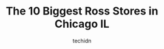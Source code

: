 ---
layout: ampstory
image: https://i0.wp.com/www.depkes.org/wp-content/uploads/2023/06/ross-0-in-chicago-il-1685965022.jpeg?resize=640,853
author: techidn
featured: false
description: Discover the impressive array of Ross options in Chicago IL, where you can find 10 of the largest Ross establishments in the area. From renowned classics to hidden gems, Chicago IL offers a 
title: The 10 Biggest Ross Stores in Chicago IL
cover:
   title: The 10 Biggest Ross Stores in Chicago IL
   subtitle: Rickpate
   background: https://www.depkes.org/wp-content/uploads/2023/06/ross-0-in-chicago-il-1685965022.jpeg

pages: 
 - layout: thirds
   top: <h1>#1 Ross Dress for Less</h1>
   bottom: "<p>This was by far the trashiest Ross I have ever seen. Such a dirty unorganized mess and definitely a safety hazard with all the merchandise just thrown on the floor. You c</p>"
   background: https://www.depkes.org/wp-content/uploads/2023/06/ross-1-in-chicago-il-1685965023.jpeg
   backgroundblur: true
 - layout: thirds
   top: <h1>#2 Ross Dress for Less</h1>
   bottom: "<p>6103 N Lincoln Ave, Chicago, IL 60659, United States</p>"
   background: https://www.depkes.org/wp-content/uploads/2023/06/ross-2-in-chicago-il-1685965023.jpeg
   cta:
      link: https://www.depkes.org/blog/the-10-biggest-ross-stores-in-chicago-il/
      text: The 10 Biggest Ross Stores in Chicago IL
 - layout: thirds
   top: <h1>#3 Ross Dress for Less</h1>
   bottom: "<p>4027 W Diversey Ave, Chicago, IL 60647, United States</p>"
   background: https://www.depkes.org/wp-content/uploads/2023/06/ross-3-in-chicago-il-1685965023.jpeg
   cta:
      link: https://www.depkes.org/blog/the-10-biggest-ross-stores-in-chicago-il/
      text: The 10 Biggest Ross Stores in Chicago IL
 - layout: thirds
   top: <h1>#4 Ross Dress for Less</h1>
   bottom: "<p>2640 W Pershing Rd, Chicago, IL 60623, United States</p>"
   background: https://images.unsplash.com/photo-1602536052359-ef94c21c5948?ixlib=rb-4.0.3&ixid=MnwxMjA3fDB8MHxwaG90by1wYWdlfHx8fGVufDB8fHx8&auto=format&fit=crop&w=640&h=853&q=80
   cta:
      link: https://www.depkes.org/blog/the-10-biggest-ross-stores-in-chicago-il/
      text: The 10 Biggest Ross Stores in Chicago IL
 - layout: thirds
   top: <h1>#5 Ross Dress for Less</h1>
   bottom: "<p>1300 E 47th St, Chicago, IL 60653, United States</p>"
   background: https://images.unsplash.com/photo-1540457036297-448b6b99e91c?ixlib=rb-4.0.3&ixid=MnwxMjA3fDB8MHxwaG90by1wYWdlfHx8fGVufDB8fHx8&auto=format&fit=crop&w=640&h=853&q=80
   cta:
      link: https://www.depkes.org/blog/the-10-biggest-ross-stores-in-chicago-il/
      text: The 10 Biggest Ross Stores in Chicago IL
 - layout: thirds
   top: <h1>#6 Ross Dress for Less</h1>
   bottom: "<p>918 W Montrose Ave, Chicago, IL 60613, United States</p>"
   background: https://images.unsplash.com/photo-1552083974-186346191183?ixlib=rb-4.0.3&ixid=MnwxMjA3fDB8MHxwaG90by1wYWdlfHx8fGVufDB8fHx8&auto=format&fit=crop&w=640&h=853&q=80
   cta:
      link: https://www.depkes.org/blog/the-10-biggest-ross-stores-in-chicago-il/
      text: The 10 Biggest Ross Stores in Chicago IL
 - layout: thirds
   top: <h1>#7 Ross Dress for Less</h1>
   bottom: "<p>7601 S Cicero Ave, Chicago, IL 60652, United States</p>"
   background: https://images.unsplash.com/photo-1522441815192-d9f04eb0615c?ixlib=rb-4.0.3&ixid=MnwxMjA3fDB8MHxwaG90by1wYWdlfHx8fGVufDB8fHx8&auto=format&fit=crop&w=640&h=853&q=80
   cta:
      link: https://www.depkes.org/blog/the-10-biggest-ross-stores-in-chicago-il/
      text: The 10 Biggest Ross Stores in Chicago IL
 - layout: thirds
   middle: Continue reading...
   background: https://images.unsplash.com/photo-1534312527009-56c7016453e6?ixlib=rb-4.0.3&ixid=MnwxMjA3fDB8MHxwaG90by1wYWdlfHx8fGVufDB8fHx8&auto=format&fit=crop&w=640&h=853&q=80
   cta:
      link: https://www.depkes.org/blog/the-10-biggest-ross-stores-in-chicago-il/
      text: The 10 Biggest Ross Stores in Chicago IL
      
---